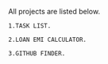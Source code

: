 

All projects are listed below.
    
    1.TASK LIST.
    
    2.LOAN EMI CALCULATOR.
    
    3.GITHUB FINDER.
    
